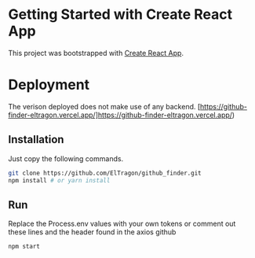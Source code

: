 # Getting Started with Create React App

This project was bootstrapped with [Create React App](https://github.com/facebook/create-react-app).


# Deployment
The verison deployed does not make use of any backend.
[https://github-finder-eltragon.vercel.app/]https://github-finder-eltragon.vercel.app/)

## Installation
Just copy the following commands.

```bash
git clone https://github.com/ElTragon/github_finder.git
npm install # or yarn install
```

## Run
Replace the Process.env values with your own tokens or comment out these lines and the header found in the axios github
```bash
npm start
```
